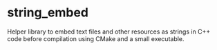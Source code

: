 # string_embed
Helper library to embed text files and other resources as strings in C++ code before compilation using CMake and a small executable.
